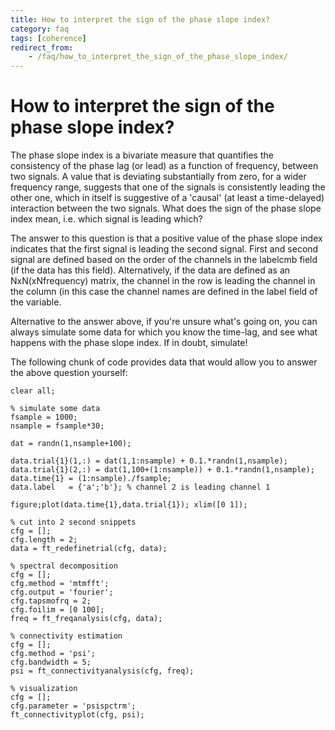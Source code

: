 ```yaml
---
title: How to interpret the sign of the phase slope index?
category: faq
tags: [coherence]
redirect_from:
    - /faq/how_to_interpret_the_sign_of_the_phase_slope_index/
---
```


# How to interpret the sign of the phase slope index?

The phase slope index is a bivariate measure that quantifies the consistency of the phase lag (or lead) as a function of frequency, between two signals. A value that is deviating substantially from zero, for a wider frequency range, suggests that one of the signals is consistently leading the other one, which in itself is suggestive of a 'causal' (at least a time-delayed) interaction between the two signals. What does the sign of the phase slope index mean, i.e. which signal is leading which?

The answer to this question is that a positive value of the phase slope index indicates that the first signal is leading the second signal. First and second signal are defined based on the order of the channels in the labelcmb field (if the data has this field). Alternatively, if the data are defined as an NxN(xNfrequency) matrix, the channel in the row is leading the channel in the column (in this case the channel names are defined in the label field of the variable.

Alternative to the answer above, if you're unsure what's going on, you can always simulate some data for which you know the time-lag, and see what happens with the phase slope index. If in doubt, simulate!

The following chunk of code provides data that would allow you to answer the above question yourself:

    clear all;
    
    % simulate some data
    fsample = 1000;
    nsample = fsample*30;
     
    dat = randn(1,nsample+100);
     
    data.trial{1}(1,:) = dat(1,1:nsample) + 0.1.*randn(1,nsample);
    data.trial{1}(2,:) = dat(1,100+(1:nsample)) + 0.1.*randn(1,nsample);
    data.time{1} = (1:nsample)./fsample;
    data.label   = {'a';'b'}; % channel 2 is leading channel 1
     
    figure;plot(data.time{1},data.trial{1}); xlim([0 1]);
     
    % cut into 2 second snippets
    cfg = [];
    cfg.length = 2;
    data = ft_redefinetrial(cfg, data);
     
    % spectral decomposition
    cfg = [];
    cfg.method = 'mtmfft';
    cfg.output = 'fourier';
    cfg.tapsmofrq = 2;
    cfg.foilim = [0 100];
    freq = ft_freqanalysis(cfg, data);
     
    % connectivity estimation
    cfg = [];
    cfg.method = 'psi';
    cfg.bandwidth = 5;
    psi = ft_connectivityanalysis(cfg, freq);
     
    % visualization
    cfg = [];
    cfg.parameter = 'psispctrm';
    ft_connectivityplot(cfg, psi);
